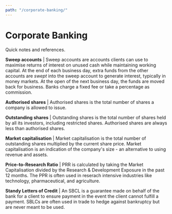 ```yaml
---
path: "/corporate-banking/"
---
```


# Corporate Banking
Quick notes and references.

**Sweep accounts** | Sweep accounts are accounts clients can use to maximise returns of interest on unused cash while maintaining working capital. At the end of each business day, extra funds from the other accounts are _swept_ into the sweep account to generate interest, typically in money markets. At the open of the next business day, the funds are moved back for business. Banks charge a fixed fee or take a percentage as commission.

**Authorised shares** | Authorised shares is the total number of shares a company is allowed to issue.

**Outstanding shares** | Outstanding shares is the total number of shares held by all its investors, including restricted shares. Authorised shares are always less than authorised shares.

**Market capitalisation** | Market capitalisation is the total number of outstanding shares multiplied by the current share price. Market capitalisation is an indication of the company's size - an alternative to using revenue and assets.

**Price-to-Research Ratio** | PRR is calculated by taking the Market Capitalisation divided by the Research & Development Exposure in the past 12 months. The PPR is often used in reserach intensive industries like technology, pharmaceutical, and agriculture.

**Standy Letters of Credit** | An SBCL is a guarantee made on behalf of the bank for a client to ensure payment in the event the client cannot fulfill a payment. SBLCs are often used in trade to hedge against bankruptcy but are never meant to be used.
